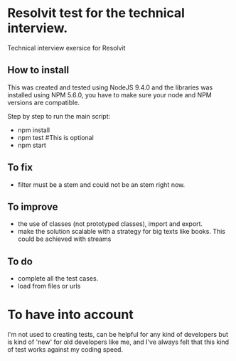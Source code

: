 # Resolvit test for the technical interview.
Technical interview exersice for Resolvit

## How to install
This was created and tested using NodeJS 9.4.0 and the libraries was installed using
NPM 5.6.0, you have to make sure your node and NPM versions are compatible.

Step by step to run the main script:
- npm install
- npm test #This is optional
- npm start

## To fix
- filter must be a stem and could not be an stem right now.

## To improve
- the use of classes (not prototyped classes), import and export.
- make the solution scalable with a strategy for big texts like books.
This could be achieved with streams

## To do
- complete all the test cases.
- load from files or urls

# To have into account
I'm not used to creating tests, can be helpful for any kind of developers but
is kind of 'new' for old developers like me, and I've always felt that this 
kind of test works against my coding speed.
